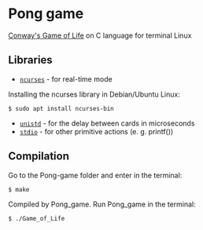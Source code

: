 # Pong game
[Conway's Game of Life](https://en.wikipedia.org/wiki/Conway%27s_Game_of_Life) on C language for terminal Linux

## Libraries
- [`ncurses`](https://en.wikipedia.org/wiki/Ncurses) - for real-time mode 

Installing the ncurses library in Debian/Ubuntu Linux:
```
$ sudo apt install ncurses-bin
```
- [`unistd`](https://en.wikipedia.org/wiki/Unistd.h) - for the delay between cards in microseconds
- [`stdio`](https://www.tutorialspoint.com/c_standard_library/stdio_h.htm) - for other primitive actions (e. g. printf())

## Compilation
Go to the Pong-game folder and enter in the terminal:
```
$ make
```
Compiled by Pong_game. Run Pong_game in the terminal:
```
$ ./Game_of_Life
```